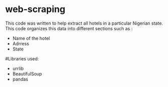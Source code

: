 # web-scraping
This code was written to help extract all hotels in a particular Nigerian state. This code organizes this data into different sections such as :
- Name of the hotel
- Adrress
- State


#Libraries used:
- urrlib
- BeautifulSoup
- pandas
